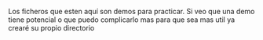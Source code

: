Los ficheros que esten aquí son demos para practicar. Si veo que una demo tiene potencial o que puedo complicarlo mas para que sea mas util ya crearé su propio directorio
